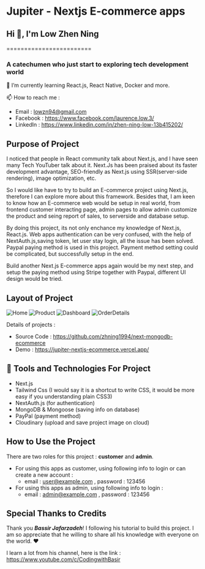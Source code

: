 # Jupiter - Nextjs E-commerce apps 

## Hi 👋, I'm Low Zhen Ning
========================

### A catechumen who just start to exploring tech development world

🌱 I’m currently learning React.js, React Native, Docker and more. 

📫 How to reach me : 
- Email : lowzn94@gmail.com
- Facebook : https://www.facebook.com/laurence.low.3/
- LinkedIn : https://www.linkedin.com/in/zhen-ning-low-13b415202/

## Purpose of Project

I noticed that people in React community talk about Next.js, and I have seen many Tech YouTuber talk about it. Next.Js has been praised about its faster development advantage, SEO-friendly as Next.js using SSR(server-side rendering), image optimization, etc. 

So I would like have to try to build an E-commerce project using Next.js, therefore I can explore more about this framework. Besides that, I am keen to know how an E-commerce web would be setup in real world, from frontend customer interacting page, admin pages to allow admin customize the product and seing report of sales, to serverside and database setup.

By doing this project, its not only enchance my knowledge of Next.js, React.js. Web apps authentication can be very confused, with the help of NextAuth.js,saving token, let user stay login, all the issue has been solved. Paypal paying method is used in this project. Payment method setting could be complicated, but successfully setup in the end.

Build another Next.js E-commerce apps again would be my next step, and setup the paying method using Stripe together with Paypal, different UI design would be tried.

## Layout of Project

![Home](https://user-images.githubusercontent.com/60384726/181482094-3187f777-b608-4b48-a733-44613ec74340.PNG)
![Product](https://user-images.githubusercontent.com/60384726/181482102-f7eb450a-7d91-405d-b1af-9c432ee4aa3c.PNG)
![Dashboard](https://user-images.githubusercontent.com/60384726/181482106-6615edb0-1868-49f3-8bda-5287f1e9ad86.PNG)
![OrderDetails](https://user-images.githubusercontent.com/60384726/181482110-59b3053b-37c0-494f-ba9a-6f00382324a0.PNG)

Details of projects : 
- Source Code : https://github.com/zhning1994/next-mongodb-ecommerce
- Demo : https://jupiter-nextjs-ecommerce.vercel.app/

## :rocket: Tools and Technologies For Project
- Next.js
- Tailwind Css (I would say it is a shortcut to write CSS, it would be more easy if you understanding plain CSS3)
- NextAuth.js (for authentication)
- MongoDB & Mongoose (saving info on database)
- PayPal (payment method)
- Cloudinary (upload and save project image on cloud)

## How to Use the Project
There are two roles for this project : **customer** and **admin**.

- For using this apps as customer, using following info to login or can create a new account :
  - email : user@example.com , password : 123456
- For using this apps as admin, using following info to login :
  - email : admin@example.com , password : 123456

## Special Thanks to Credits

Thank you ***Bassir Jafarzadeh***! I following his tutorial to build this project. I am so appreciate that he willing to share all his knowledge with everyone on the world. :hearts: 

I learn a lot from his channel, here is the link : https://www.youtube.com/c/CodingwithBasir




